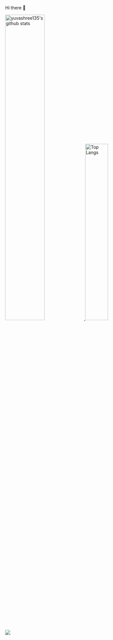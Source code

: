Hi there 👋

<a  href="https://github.com/yuvashree135">
  
<img alt="yuvashree135's github stats" width="50%" src="https://github-readme-stats.vercel.app/api?username=yuvashree135&include_all_commits=true&show_icons=true&count_private=true&hide_border=true&hide=issues,contribs&bg_color=50,e96205,904e99&title_color=fff&text_color=fff&icon_color=f2f2f2" href="https://github.com/sp-xd" />
<img alt="Top Langs" width="38%" src="https://github-readme-stats.vercel.app/api/top-langs/?username=yuvashree135&layout=compact&count_private=true&&hide_border=true&bg_color=93A8AC&title_color=fff&text_color=fff&icon_color=f2f2f2&hide=jupyter%20notebook&langs_count=6" href="https://github.com/sp-xd" />

</a>

![](https://komarev.com/ghpvc/?username=yuvashree135&style=flat-square)
